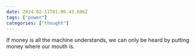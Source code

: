 ```yaml
---
date: 2024-02-11T01:06:43.696Z
tags: ["power"]
categories: ["thought"]
---
```

If money is all the machine understands, we can only be heard by putting money where our mouth is.
